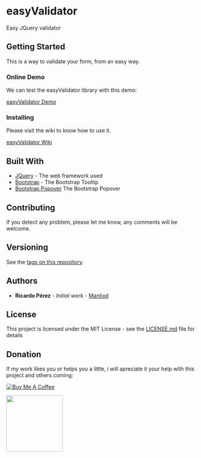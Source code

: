 # easyValidator
Easy JQuery validator

## Getting Started
This is a way to validate your form, from an easy way.

### Online Demo

We can test the easyValidator library with this demo:

[easyValidator Demo](https://ricardoperez.org/wiki/easyvalidator/demo/)

### Installing

Please visit the wiki to know how to use it.

[easyValidator Wiki](https://ricardoperez.org/wiki/easyvalidator/)

## Built With

* [JQuery](https://jquery.com/) - The web framework used
* [Bootstrap](https://getbootstrap.com/docs/4.3/components/navbar/) - The Bootstrap Tooltip
* [Bootstrap Popover](https://getbootstrap.com/docs/4.0/components/popovers/) The Bootstrap Popover

## Contributing

If you detect any problem, please let me know, any comments will be welcome.

## Versioning

See the [tags on this repository](https://github.com/Mantixd/easyValidator/tags). 

## Authors

* **Ricardo Pérez** - *Initial work* - [Mantixd](https://github.com/Mantixd)

## License

This project is licensed under the MIT License - see the [LICENSE.md](LICENSE) file for details

## Donation

If my work likes you or helps you a little, i will apreciate it your help with this project and others coming:

<a href="https://www.buymeacoffee.com/ricardoperez" target="_blank"><img src="https://www.buymeacoffee.com/assets/img/custom_images/black_img.png" alt="Buy Me A Coffee" style="height: auto !important;width: auto !important;" ></a>

<a href="https://paypal.me/MantixSystems" target="_blank"><img width="150" height="150" src="http://chittagongit.com/images/paypal-donate-icon/paypal-donate-icon-15.jpg"></a>




